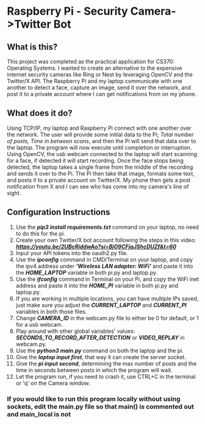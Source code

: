 # Raspberry Pi - Security Camera->Twitter Bot


## What is this?
This project was completed as the practical application for CS370: Operating Systems. I wanted to create an alternative to the expensive internet security cameras like Ring or Nest by leveraging OpenCV and the Twitter/X API. The Raspberry Pi and my laptop communicate with one another to detect a face, capture an image, send it over the network, and post it to a private account where I can get notifications from on my phone.


## What does it do?
Using TCP/IP, my laptop and Raspberry Pi connect with one another over the network. The user will provide some initial data to the Pi; _Total number of posts, Time in between scans_, and then the Pi will send that data over to the laptop. The program will now execute until completion or interruption. Using OpenCV, the usb webcam connected to the laptop will start scanning for a face, if detected it will start recording. Once the face stops being detected, the laptop takes a single frame from the middle of the recording and sends it over to the Pi. The Pi then take that image, formats some text, and posts it to a private account on Twitter/X. My phone then gets a post notification from X and I can see who has come into my camera's line of sight.


## Configuration Instructions

1. Use the ***pip3 install requirements.txt*** command on your laptop, no need to do this for the pi.
2. Create your own Twitter/X bot account following the steps in this video: ***https://youtu.be/2UBcRiddwAo?si=BjO9CFjqJShcDUZf&t=60***
3. Input your API tokens into the oauth2.py file.
4. Use the ***ipconfig*** command in CMD/Terminal on your laptop, and copy the ipv4 address under ***'Wireless LAN adapter: WiFi'*** and paste it into the ***HOME_LAPTOP*** variable in both pi.py and laptop.py.
5. Use the ***ifconfig*** command in Terminal on your Pi, and copy the WiFi inet address and paste it into the ***HOME_PI*** variable in both pi.py and laptop.py.
6. If you are working in multiple locations, you can have multiple IPs saved, just make sure you adjust the ***CURRENT_LAPTOP*** and ***CURRENT_PI*** variables in both those files.
7. Change ***CAMERA_ID*** in the webcam.py file to either be 0 for default, or 1 for a usb webcam.
8. Play around with other global variables' values: ***SECONDS_TO_RECORD_AFTER_DETECTION*** or ***VIDEO_REPLAY*** in webcam.py.
9. Use the ***python3 main.py*** command on both the laptop and the pi.
10. Give the ***laptop input first***, that way it can create the server socket.
11. Give the ***pi input second***, determining the max number of posts and the time in seconds between posts in which the program will wait.
12. Let the program run, if you need to crash it, use CTRL+C in the terminal or 'q' on the Camera window.


### If you would like to run this program locally without using sockets, edit the main.py file so that main() is commented out and main_local is not
